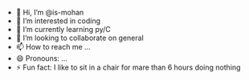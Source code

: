 - 👋 Hi, I’m @is-mohan
- 👀 I’m interested in coding
- 🌱 I’m currently learning py/C
- 💞️ I’m looking to collaborate on general
- 📫 How to reach me ...
- 😄 Pronouns: ...
- ⚡ Fun fact: I like to sit in a chair for mare than 6 hours doing nothing
<!---
is-mohan/is-mohan is a ✨ special ✨ repository because its `README.md` (this file) appears on your GitHub profile.
You can click the Preview link to take a look at your changes.
--->
